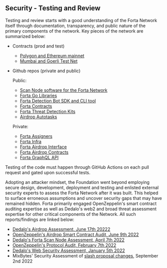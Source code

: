 ## Security - Testing and Review

Testing and review starts with a good understanding of the Forta Network itself through documentation, transparency, and public nature of the primary components of the network. Key pieces of the network are summarized below:

- Contracts (prod and test)

    - [Polygon and Ethereum mainnet](https://docs.forta.network/en/latest/smart-contracts/)
    - [Mumbai and Goerli Test Net](https://docs.forta.network/en/latest/smart-contracts/)

- Github repos (private and public)
    
    Public:

    - [Scan Node software for the Forta Network](https://github.com/forta-network/forta-node)
    - [Forta Go Libraries](https://github.com/forta-network/forta-core-go)
    - [Forta Detection Bot SDK and CLI tool](https://github.com/forta-network/forta-bot-sdk)
    - [Forta Contracts](https://github.com/forta-network/forta-contracts)
    - [Forta Threat Detection Kits](https://github.com/forta-network/starter-kits)
    - [Airdrop Autotasks](https://github.com/forta-network/airdrop-autotask)
    
    Private:

    - [Forta Assigners](https://github.com/forta-network/forta-assigner)
    - [Forta Infra](https://github.com/forta-network/forta-infra)
    - [Forta Airdrop Interface](https://github.com/forta-network/airdrop-interface)
    - [Forta Airdrop Contracts](https://github.com/forta-network/airdrop)
    - [Forta GraphQL API](https://github.com/forta-network/forta-alerts-api)


Testing of the code must happen through GitHub Actions on each pull request and gated upon successful tests.

Adopting an attacker mindset, the Foundation went beyond employing secure design, development, deployment and testing and enlisted external security experts to assess the Forta Network after it was built. This helped to surface erroneous assumptions and uncover security gaps that may have remained hidden. Forta primarily engaged OpenZeppelin's smart contract auditing expertise as well as Dedalo's web2 and broad threat assessment expertise for other critical components of the Network. All such reports/findings are linked below:

- [Dedalo's Airdrop Assessment, June 17th 20222](../2022Q2-FortaAirdrop-AuditReport.pdf)
- <a href="../Forta Network Airdrop Audit Report.pdf">OpenZeppelin's Airdrop Smart Contract Audit, June 9th 2022</a>
- [Dedalo's Forta Scan Node Assessment, April 7th 2022](../2022Q1-V2-FortaNode-AuditReport.pdf)
- <a href="../OZ Forta Protocol Audit.pdf">OpenZeppelin's Protocol Audit, February 7th 2022</a>
- [Dedalo's Web Security Assessment, January 5th 2022 ](../Forta-Report-DDL-05-01-2022.pdf)
- MixBytes' Security Assessment of [slash proposal changes](https://github.com/forta-network/forta-contracts/commit/c940dc39b94bc8be6c298deab92a3dd55527f321), September 2nd 2022
